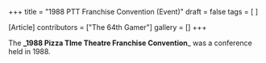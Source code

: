 +++
title = "1988 PTT Franchise Convention (Event)"
draft = false
tags = [ ]

[Article]
contributors = ["The 64th Gamer"]
gallery = []
+++

The **_1988 Pizza TIme Theatre Franchise Convention**_ was a conference held in 1988.